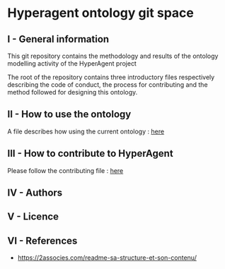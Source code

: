 # Hyperagent ontology git space


## I - General information
This git repository contains the methodology and results of the ontology modelling activity of the HyperAgent project

The root of the repository contains three introductory files respectively describing the code of conduct, the process for contributing and the method followed for designing this ontology.




## II - How to use the ontology

A file describes how using the current ontology : [here](https://github.com/HyperAgents/ns.hyperagents.org/blob/master/MODELING-ONTOLOGIES.md)

## III - How to contribute to HyperAgent

Please follow the contributing file : [here](https://github.com/HyperAgents/ns.hyperagents.org/blob/master/CONTRIBUTING.md)




## IV - Authors

## V - Licence




## VI - References


* https://2associes.com/readme-sa-structure-et-son-contenu/
